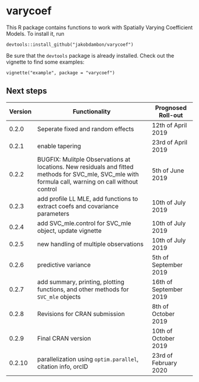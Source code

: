 # varycoef

This R package contains functions to work with Spatially Varying Coefficient Models. To install it, run 


`devtools::install_github("jakobdambon/varycoef")`


Be sure that the `devtools` package is already installed. Check out the vignette to find some examples:


`vignette("example", package = "varycoef")`


## Next steps 

| Version  | Functionality | Prognosed Roll-out |
|----------|---------------|------|
| 0.2.0    | Seperate fixed and random effects | 12th of April 2019 |
| 0.2.1    | enable tapering | 23rd of April 2019 |
| 0.2.2    | BUGFIX: Mulitple Observations at locations. New residuals and fitted methods for SVC_mle, SVC_mle with formula call, warning on call without control | 5th of June 2019 |
| 0.2.3    | add profile LL MLE, add functions to extract coefs and covariance parameters | 10th of July 2019 |
| 0.2.4    | add SVC_mle.control for SVC_mle object, update vignette | 10th of July 2019 |
| 0.2.5    | new handling of multiple observations | 10th of July 2019 |
| 0.2.6    | predictive variance | 5th of September 2019 |
| 0.2.7    | add summary, printing, plotting functions, and other methods for `SVC_mle` objects | 16th of September 2019 |
| 0.2.8    | Revisions for CRAN submission | 8th of October 2019 |
| 0.2.9    | Final CRAN version | 10th of October 2019 |
| 0.2.10   | parallelization using `optim.parallel`, citation info, orcID | 23rd of February 2020 |
